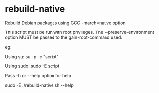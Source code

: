 # rebuild-native
Rebuild Debian packages using GCC -march=native option

This script must be run with root privileges. The --preserve-environment
option MUST be passed to the gain-root-command used.


eg:

Using su: su -p -c "script"

Using sudo: sudo -E script

Pass -h or --help option for help

sudo -E ./rebuild-native.sh --help
